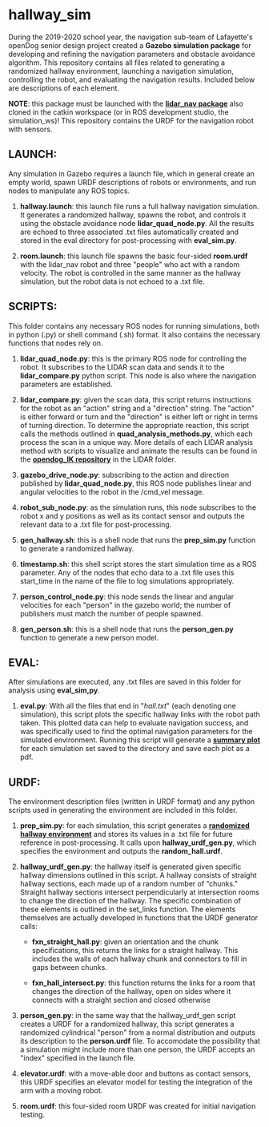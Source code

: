 # hallway_sim
During the 2019-2020 school year, the navigation sub-team of Lafayette's openDog senior design project created a **Gazebo simulation package** for developing and refining the navigation parameters and obstacle avoidance algorithm.  This repository contains all files related to generating a randomized hallway environment, launching a navigation simulation, controlling the robot, and evaluating the navigation results.  Included below are descriptions of each element.

**NOTE**: this package must be launched with the [**lidar_nav package**](https://github.com/fainorr/lidar_nav) also cloned in the catkin workspace (or in ROS development studio, the simulation_ws)!  This repository contains the URDF for the navigation robot with sensors.


## LAUNCH:
Any simulation in Gazebo requires a launch file, which in general create an empty world, spawn URDF descriptions of robots or environments, and run nodes to manipulate any ROS topics.

1. **hallway.launch**: this launch file runs a full hallway navigation simulation.  It generates a randomized hallway, spawns the robot, and controls it using the obstacle avoidance node **lidar_quad_node.py**.  All the results are echoed to three associated .txt files automatically created and stored in the eval directory for post-processing with **eval_sim.py**.

2. **room.launch**: this launch file spawns the basic four-sided **room.urdf** with the lidar_nav robot and three "people" who act with a random velocity.  The robot is controlled in the same manner as the hallway simulation, but the robot data is not echoed to a .txt file.


## SCRIPTS:
This folder contains any necessary ROS nodes for running simulations, both in python (.py) or shell command (.sh) format.  It also contains the necessary functions that nodes rely on.

1. **lidar_quad_node.py**: this is the primary ROS node for controlling the robot.  It subscribes to the LIDAR scan data and sends it to the **lidar_compare.py** python script.  This node is also where the navigation parameters are established.

2. **lidar_compare.py**: given the scan data, this script returns instructions for the robot as an "action" string and a "direction" string.  The "action" is either forward or turn and the "direction" is either left or right in terms of turning direction.  To determine the appropriate reaction, this script calls the methods outlined in **quad_analysis_methods.py**, which each process the scan in a unique way.  More details of each LIDAR analysis method with scripts to visualize and animate the results can be found in the [**opendog_IK repository**](https://github.com/fainorr/opendog_IK) in the LIDAR folder.

3. **gazebo_drive_node.py**: subscribing to the action and direction published by **lidar_quad_node.py**, this ROS node publishes linear and angular velocities to the robot in the /cmd_vel message.

4. **robot_sub_node.py**: as the simulation runs, this node subscribes to the robot x and y positions as well as its contact sensor and outputs the relevant data to a .txt file for post-processing.

5. **gen_hallway.sh**: this is a shell node that runs the **prep_sim.py** function to generate a randomized hallway.

6. **timestamp.sh**: this shell script stores the start simulation time as a ROS parameter.  Any of the nodes that echo data to a .txt file uses this start_time in the name of the file to log simulations appropriately.

7. **person_control_node.py**: this node sends the linear and angular velocities for each "person" in the gazebo world; the number of publishers must match the number of people spawned.

8. **gen_person.sh**: this is a shell node that runs the **person_gen.py** function to generate a new person model.


## EVAL:
After simulations are executed, any .txt files are saved in this folder for analysis using **eval_sim,py**.

1. **eval.py**: With all the files that end in "_hall.txt_" (each denoting one simulation), this script plots the specific hallway links with the robot path taken.  This plotted data can help to evaluate navigation success, and was specifically used to find the optimal navigation parameters for the simulated environment.  Running this script will generate a [**summary plot**](https://github.com/fainorr/hallway_sim/tree/master/images/simulation_plot.pdf) for each simulation set saved to the directory and save each plot as a pdf.


## URDF:
The environment description files (written in URDF format) and any python scripts used in generating the environment are included in this folder.

1. **prep_sim.py**: for each simulation, this script generates a [**randomized hallway environment**](https://github.com/fainorr/hallway_sim/tree/master/images/hallway.png) and stores its values in a .txt file for future reference in post-processing.  It calls upon **hallway_urdf_gen.py**, which specifies the environment and outputs the **random_hall.urdf**.

2. **hallway_urdf_gen.py**: the hallway itself is generated given specific hallway dimensions outlined in this script.  A hallway consists of straight hallway sections, each made up of a random number of “chunks."  Straight hallway sections intersect perpendicularly at intersection rooms to change the direction of the hallway.  The specific combination of these elements is outlined in the set_links function.  The elements themselves are actually developed in functions that the URDF generator calls:

    - **fxn_straight_hall.py**: given an orientation and the chunk specifications, this returns the links for a straight hallway.  This includes the walls of each hallway chunk and connectors to fill in gaps between chunks.

    - **fxn_hall_intersect.py**: this function returns the links for a room that changes the direction of the hallway, open on sides where it connects with a straight section and closed otherwise

3. **person_gen.py**: in the same way that the hallway_urdf_gen script creates a URDF for a randomized hallway, this script generates a randomized cylindrical "person" from a normal distribution and outputs its description to the **person.urdf** file.  To accomodate the possibility that a simulation might include more than one person, the URDF accepts an "index" specified in the launch file.

4. **elevator.urdf**: with a move-able door and buttons as contact sensors, this URDF specifies an elevator model for testing the integration of the arm with a moving robot.

5. **room.urdf**: this four-sided room URDF was created for initial navigation testing.
